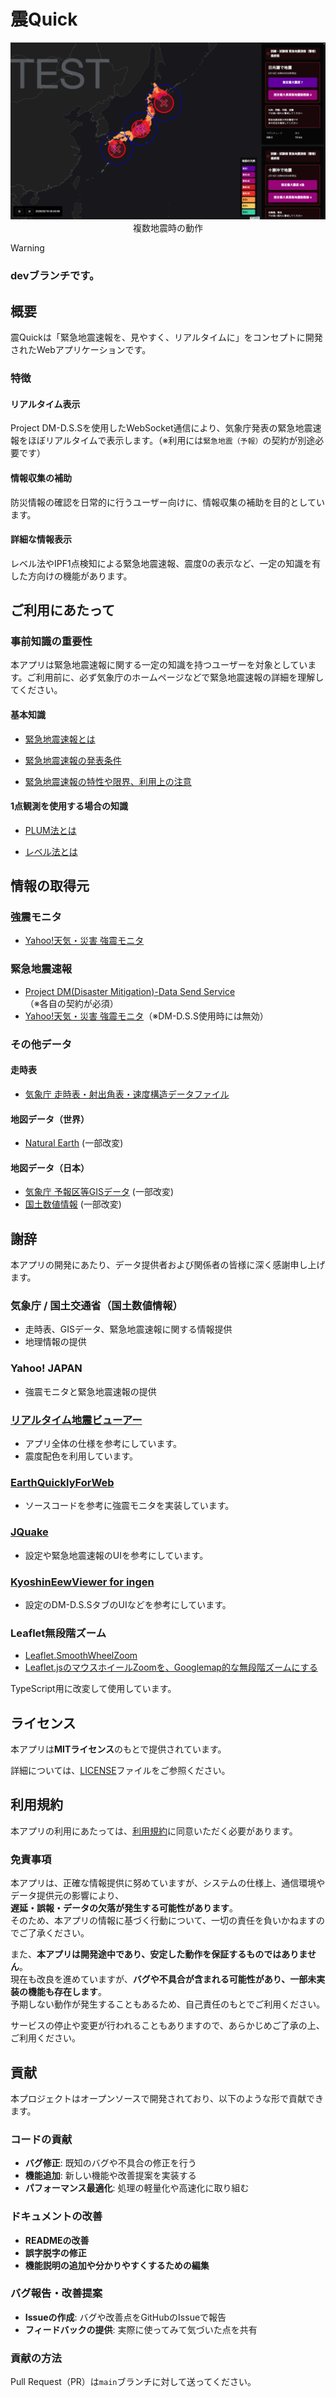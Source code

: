 # 震Quick

<div style="text-align: center;">
  <img src="images/screenshot.png" alt="screenshot" style="max-width: 100%; height: auto;">
  複数地震時の動作
</div>

> [!WARNING]
> ### devブランチです。

## 概要

震Quickは「緊急地震速報を、見やすく、リアルタイムに」をコンセプトに開発されたWebアプリケーションです。

### 特徴

#### リアルタイム表示

Project DM-D.S.Sを使用したWebSocket通信により、気象庁発表の緊急地震速報をほぼリアルタイムで表示します。（※利用には`緊急地震（予報）`の契約が別途必要です）

#### 情報収集の補助

防災情報の確認を日常的に行うユーザー向けに、情報収集の補助を目的としています。

#### 詳細な情報表示

レベル法やIPF1点検知による緊急地震速報、震度0の表示など、一定の知識を有した方向けの機能があります。

## ご利用にあたって

### 事前知識の重要性

本アプリは緊急地震速報に関する一定の知識を持つユーザーを対象としています。ご利用前に、必ず気象庁のホームページなどで緊急地震速報の詳細を理解してください。

#### 基本知識

* [緊急地震速報とは](https://www.data.jma.go.jp/svd/eew/data/nc/shikumi/whats-eew.html)

* [緊急地震速報の発表条件](https://www.data.jma.go.jp/svd/eew/data/nc/shikumi/shousai.html#2)

* [緊急地震速報の特性や限界、利用上の注意](https://www.data.jma.go.jp/svd/eew/data/nc/shikumi/tokusei.html)

#### 1点観測を使用する場合の知識

* [PLUM法とは](https://www.data.jma.go.jp/svd/eew/data/nc/plum/index.html)

* [レベル法とは](https://www.data.jma.go.jp/eew/data/nc/katsuyou/reference.pdf#page=15)

## 情報の取得元

### 強震モニタ

* [Yahoo!天気・災害 強震モニタ](https://typhoon.yahoo.co.jp/weather/jp/earthquake/kyoshin/)

### 緊急地震速報

* [Project DM(Disaster Mitigation)-Data Send Service](https://dmdata.jp)（※各自の契約が必須）
* [Yahoo!天気・災害 強震モニタ](https://typhoon.yahoo.co.jp/weather/jp/earthquake/kyoshin/)（※DM-D.S.S使用時には無効）

### その他データ

#### 走時表

* [気象庁 走時表・射出角表・速度構造データファイル](https://www.data.jma.go.jp/eqev/data/bulletin/catalog/appendix/trtime/trt_j.html)

#### 地図データ（世界）

* [Natural Earth](https://www.naturalearthdata.com/) (一部改変)

#### 地図データ（日本）

* [気象庁 予報区等GISデータ](https://www.data.jma.go.jp/developer/gis.html) (一部改変)
* [国土数値情報](https://nlftp.mlit.go.jp/ksj/gml/datalist/KsjTmplt-N03-v3_1.html) (一部改変)

## 謝辞

本アプリの開発にあたり、データ提供者および関係者の皆様に深く感謝申し上げます。

### 気象庁 / 国土交通省（国土数値情報）

* 走時表、GISデータ、緊急地震速報に関する情報提供
* 地理情報の提供

### Yahoo! JAPAN

* 強震モニタと緊急地震速報の提供

### [リアルタイム地震ビューアー](https://github.com/kotoho7/scratch-realtime-earthquake-viewer-page)

* アプリ全体の仕様を参考にしています。
* 震度配色を利用しています。

### [EarthQuicklyForWeb](https://github.com/Ameuma773/EarthQuicklyForWeb)

* ソースコードを参考に強震モニタを実装しています。

### [JQuake](https://jquake.net)

* 設定や緊急地震速報のUIを参考にしています。

### [KyoshinEewViewer for ingen](https://github.com/ingen084/KyoshinEewViewerIngen)

* 設定のDM-D.S.SタブのUIなどを参考にしています。

### Leaflet無段階ズーム

* [Leaflet.SmoothWheelZoom](https://github.com/mutsuyuki/Leaflet.SmoothWheelZoom)
* [Leaflet.jsのマウスホイールZoomを、Googlemap的な無段階ズームにする](https://qiita.com/mutsuyuki/items/18750a8a73675604c4d8)

TypeScript用に改変して使用しています。

## ライセンス

本アプリは**MITライセンス**のもとで提供されています。

詳細については、[LICENSE](LICENSE)ファイルをご参照ください。

## 利用規約

本アプリの利用にあたっては、[利用規約](TERMS.md)に同意いただく必要があります。

### 免責事項

本アプリは、正確な情報提供に努めていますが、システムの仕様上、通信環境やデータ提供元の影響により、  
**遅延・誤報・データの欠落が発生する可能性があります**。  
そのため、本アプリの情報に基づく行動について、一切の責任を負いかねますのでご了承ください。  

また、**本アプリは開発途中であり、安定した動作を保証するものではありません**。  
現在も改良を進めていますが、**バグや不具合が含まれる可能性があり、一部未実装の機能も存在します**。  
予期しない動作が発生することもあるため、自己責任のもとでご利用ください。  

サービスの停止や変更が行われることもありますので、あらかじめご了承の上、ご利用ください。

## 貢献

本プロジェクトはオープンソースで開発されており、以下のような形で貢献できます。

### コードの貢献

* **バグ修正**: 既知のバグや不具合の修正を行う
* **機能追加**: 新しい機能や改善提案を実装する
* **パフォーマンス最適化**: 処理の軽量化や高速化に取り組む

### ドキュメントの改善
* **READMEの改善**
* **誤字脱字の修正**
* **機能説明の追加や分かりやすくするための編集**

### バグ報告・改善提案
* **Issueの作成**: バグや改善点をGitHubのIssueで報告
* **フィードバックの提供**: 実際に使ってみて気づいた点を共有

### 貢献の方法
Pull Request（PR）は`main`ブランチに対して送ってください。  
